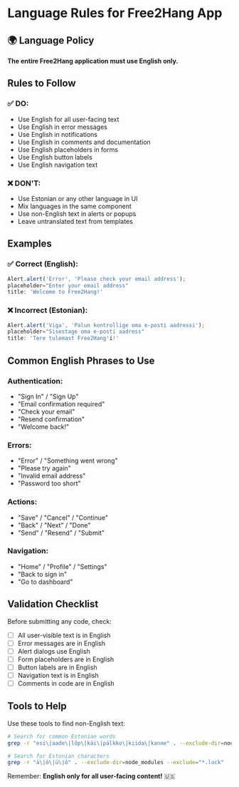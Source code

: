 # Language Rules for Free2Hang App

## 🌍 Language Policy

**The entire Free2Hang application must use English only.**

## Rules to Follow

### ✅ DO:
- Use English for all user-facing text
- Use English in error messages  
- Use English in notifications
- Use English in comments and documentation
- Use English placeholders in forms
- Use English button labels
- Use English navigation text

### ❌ DON'T:
- Use Estonian or any other language in UI
- Mix languages in the same component
- Use non-English text in alerts or popups
- Leave untranslated text from templates

## Examples

### ✅ Correct (English):
```javascript
Alert.alert('Error', 'Please check your email address');
placeholder="Enter your email address"
title: 'Welcome to Free2Hang!'
```

### ❌ Incorrect (Estonian):
```javascript
Alert.alert('Viga', 'Palun kontrollige oma e-posti aadressi');
placeholder="Sisestage oma e-posti aadress"
title: 'Tere tulemast Free2Hang'i!'
```

## Common English Phrases to Use

### Authentication:
- "Sign In" / "Sign Up" 
- "Email confirmation required"
- "Check your email"
- "Resend confirmation"
- "Welcome back!"

### Errors:
- "Error" / "Something went wrong"
- "Please try again"
- "Invalid email address"
- "Password too short"

### Actions:
- "Save" / "Cancel" / "Continue"
- "Back" / "Next" / "Done" 
- "Send" / "Resend" / "Submit"

### Navigation:
- "Home" / "Profile" / "Settings"
- "Back to sign in"
- "Go to dashboard"

## Validation Checklist

Before submitting any code, check:
- [ ] All user-visible text is in English
- [ ] Error messages are in English
- [ ] Alert dialogs use English
- [ ] Form placeholders are in English
- [ ] Button labels are in English
- [ ] Navigation text is in English
- [ ] Comments in code are in English

## Tools to Help

Use these tools to find non-English text:
```bash
# Search for common Estonian words
grep -r "esi\|aade\|lõp\|käi\|pälkko\|kiida\|kanne" . --exclude-dir=node_modules

# Search for Estonian characters
grep -r "ä\|ö\|ü\|õ" . --exclude-dir=node_modules --exclude="*.lock"
```

Remember: **English only for all user-facing content!** 🇺🇸 